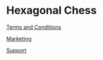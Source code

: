 # Hexagonal Chess


[Terms and Conditions](TermsAndConditions.md)

[Marketing](Marketing.md)

[Support](Support.md)
